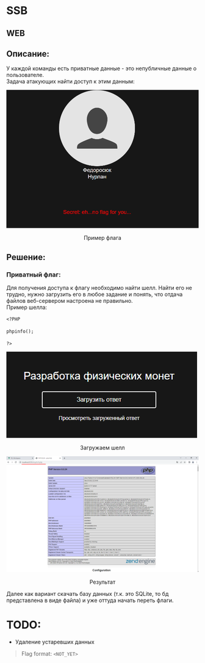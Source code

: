 # SSB
## WEB

## Описание:  
У каждой команды есть приватные данные - это непубличные данные о пользователе.  
Задача атакующих найти доступ к этим данным:

![Секретики](img/1.png)    
<center>Пример флага</center>


## Решение:
### Приватный флаг:  
Для получения доступа к флагу необходимо найти шелл. Найти его не трудно, нужно загрузить его в любое задание и понять, что отдача файлов веб-сервером настроена не правильно.  
Пример шелла:  

    <?PHP 

    phpinfo();

    ?>

![Загружаем шелл](img/2.png)   
<center>Загружаем шелл</center>

![Результат](img/3.png)  
<center>Результат</center> 

Далее как вариант скачать базу данных (т.к. это SQLite, то бд представлена в виде файла) и уже оттуда начать переть флаги.


# TODO:
 - Удаление устаревших данных


> Flag format: `<NOT_YET>`
